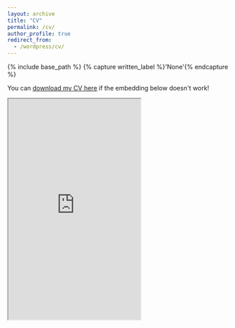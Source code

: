```yaml
---
layout: archive
title: "CV"
permalink: /cv/
author_profile: true
redirect_from:
  - /wordpress/cv/
---
```



{% include base_path %}
{% capture written_label %}'None'{% endcapture %}

You can <u><a href="https://nojansheybani.github.io/Nojan_Sheybani_cv.pdf">download my CV here</a></u> if the embedding below doesn't work!
<br/>

<html>
  <head>
    <title>Title of the document</title>
  </head>
  <body>
    <iframe src="https://nojansheybani.github.io/files/Nojan_Sheybani_cv.pdf width="100%" height="500px">
    </iframe>
  </body>
</html>